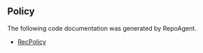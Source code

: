 ## Policy

The following code documentation was generated by RepoAgent.

- [RecPolicy](src/core/policy/RecPolicy.md)
